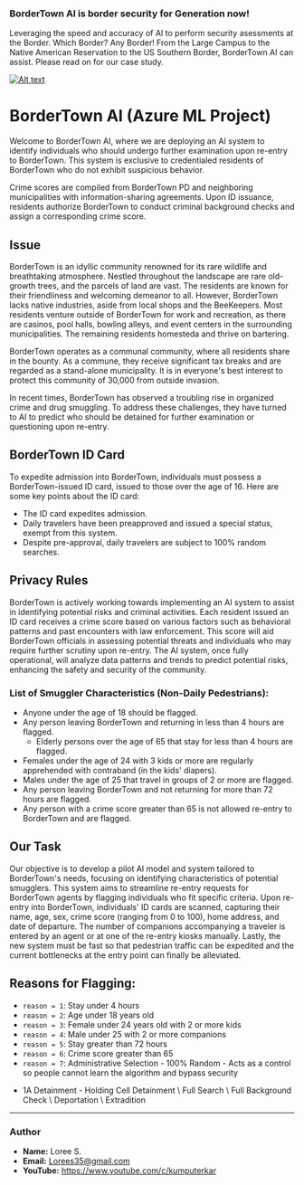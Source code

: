 ### BorderTown AI is border security for Generation now! 
 Leveraging the speed and accuracy of AI to perform security asessments at the Border. Which Border? Any Border! From the Large Campus to the Native American Reservation to the US Southern Border, BorderTown AI can assist. Please read on for our case study.

[![Alt text](https://drive.google.com/file/d/1I7gZsTTjhmHXnV5TSNZEJHTTgljA5Ej6/view?usp=sharing)](https://drive.google.com/file/d/1nO6UCftKIUa2xJxlkZ-bLNdf4guSJIfJ/view?usp=sharing)

# BorderTown AI (Azure ML Project)

Welcome to BorderTown AI, where we are deploying an AI system to identify individuals who should undergo further examination upon re-entry to BorderTown. This system is exclusive to credentialed residents of BorderTown who do not exhibit suspicious behavior.

Crime scores are compiled from BorderTown PD and neighboring municipalities with information-sharing agreements. Upon ID issuance, residents authorize BorderTown to conduct criminal background checks and assign a corresponding crime score.

## Issue
BorderTown is an idyllic community renowned for its rare wildlife and breathtaking atmosphere. Nestled throughout the landscape are rare old-growth trees, and the parcels of land are vast. The residents are known for their friendliness and welcoming demeanor to all. However, BorderTown lacks native industries, aside from local shops and the BeeKeepers. Most residents venture outside of BorderTown for work and recreation, as there are casinos, pool halls, bowling alleys, and event centers in the surrounding municipalities. The remaining residents homesteda and thrive on bartering.

BorderTown operates as a communal community, where all residents share in the bounty. As a commune, they receive significant tax breaks and are regarded as a stand-alone municipality. It is in everyone's best interest to protect this community of 30,000 from outside invasion.

In recent times, BorderTown has observed a troubling rise in organized crime and drug smuggling. To address these challenges, they have turned to AI to predict who should be detained for further examination or questioning upon re-entry.

## BorderTown ID Card
To expedite admission into BorderTown, individuals must possess a BorderTown-issued ID card, issued to those over the age of 16. Here are some key points about the ID card:

- The ID card expedites admission.
- Daily travelers have been preapproved and issued a special status, exempt from this system.
- Despite pre-approval, daily travelers are subject to 100% random searches.

## Privacy Rules
BorderTown is actively working towards implementing an AI system to assist in identifying potential risks and criminal activities. Each resident issued an ID card receives a crime score based on various factors such as behavioral patterns and past encounters with law enforcement. This score will aid BorderTown officials in assessing potential threats and individuals who may require further scrutiny upon re-entry. The AI system, once fully operational, will analyze data patterns and trends to predict potential risks, enhancing the safety and security of the community.

### List of Smuggler Characteristics (Non-Daily Pedestrians):
- Anyone under the age of 18 should be flagged.
- Any person leaving BorderTown and returning in less than 4 hours are flagged.
    - Elderly persons over the age of 65 that stay for less than 4 hours are flagged.
- Females under the age of 24 with 3 kids or more are regularly apprehended with contraband (in the kids' diapers).
- Males under the age of 25 that travel in groups of 2 or more are flagged.
- Any person leaving BorderTown and not returning for more than 72 hours are flagged.
- Any person with a crime score greater than 65 is not allowed re-entry to BorderTown and are flagged.

## Our Task
Our objective is to develop a pilot AI model and system tailored to BorderTown's needs, focusing on identifying characteristics of potential smugglers. This system aims to streamline re-entry requests for BorderTown agents by flagging individuals who fit specific criteria. Upon re-entry into BorderTown, individuals' ID cards are scanned, capturing their name, age, sex, crime score (ranging from 0 to 100), home address, and date of departure. The number of companions accompanying a traveler is entered by an agent or at one of the re-entry kiosks manually. Lastly, the new system must be fast so that pedestrian traffic can be expedited and the current bottlenecks at the entry point can finally be alleviated.

## Reasons for Flagging:
- `reason = 1`: Stay under 4 hours
- `reason = 2`: Age under 18 years old
- `reason = 3`: Female under 24 years old with 2 or more kids
- `reason = 4`: Male under 25 with 2 or more companions
- `reason = 5`: Stay greater than 72 hours
- `reason = 6`: Crime score greater than 65
- `reason = 7`: Administrative Selection - 100% Random - Acts as a control so people cannot learn the algorithm and bypass security

* 1A Detainment - Holding Cell Detainment \ Full Search \ Full Background Check \ Deportation \ Extradition
 
---

### Author
- **Name:** Loree S.
- **Email:** Lorees35@gmail.com
- **YouTube:**  https://www.youtube.com/c/kumputerkar

